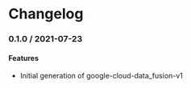# Changelog

### 0.1.0 / 2021-07-23

#### Features

* Initial generation of google-cloud-data_fusion-v1
